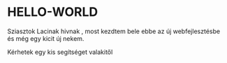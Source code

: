 # HELLO-WORLD

Sziasztok Lacinak hivnak , most kezdtem bele ebbe az új webfejlesztésbe és még egy kicit új nekem.

Kérhetek egy kis segítséget valakitől 
